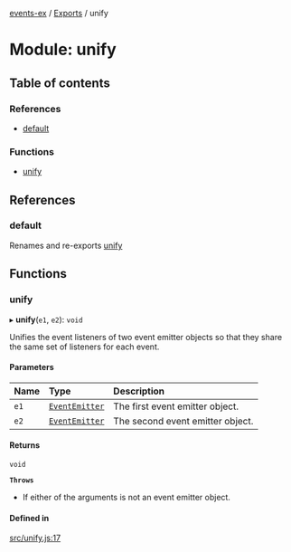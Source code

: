[events-ex](../README.md) / [Exports](../modules.md) / unify

# Module: unify

## Table of contents

### References

- [default](unify.md#default)

### Functions

- [unify](unify.md#unify)

## References

### default

Renames and re-exports [unify](unify.md#unify)

## Functions

### unify

▸ **unify**(`e1`, `e2`): `void`

Unifies the event listeners of two event emitter objects so that they share the same set of listeners for each event.

#### Parameters

| Name | Type | Description |
| :------ | :------ | :------ |
| `e1` | [`EventEmitter`](../classes/event_emitter.EventEmitter.md) | The first event emitter object. |
| `e2` | [`EventEmitter`](../classes/event_emitter.EventEmitter.md) | The second event emitter object. |

#### Returns

`void`

**`Throws`**

- If either of the arguments is not an event emitter object.

#### Defined in

[src/unify.js:17](https://github.com/snowyu/events-ex.js/blob/ca80c32/src/unify.js#L17)
